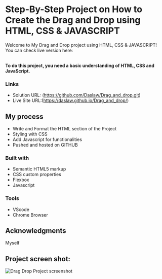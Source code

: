 # Step-By-Step Project on How to Create the Drag and Drop using HTML, CSS & JAVASCRIPT

Welcome to My Drag and Drop project using HTML, CSS & JAVASCRIPT! You can check live version here:<br /><br />

**To do this project, you need a basic understanding of HTML, CSS and JavaScript.**

### Links

- Solution URL: (https://github.com/Daslaw/Drag_and_drop.git)
- Live Site URL:(https://daslaw.github.io/Drag_and_drop/)

## My process

- Write and Format the HTML section of the Project
- Styling with CSS
- Add Javascript for functionalities
- Pushed and hosted on GITHUB

### Built with

- Semantic HTML5 markup
- CSS custom properties
- Flexbox
- Javascript

### Tools

- VScode
- Chrome Browser

## Acknowledgments

Myself

## Project screen shot:
![Drag Drop Project screenshot](https://github.com/Daslaw/Drag_and_drop/assets/64631869/fb508c24-3eb5-4924-886b-38211adc3198)
